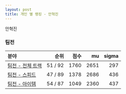 ```yaml
---
layout: post
title: 개인 별 랭킹 - 안혁진
---
```


안혁진


### 팀전

| 분야 | 순위 | 점수 | mu | sigma |
|:---|---:|---:|---:|---:|
| [팀전 - 전체 트랙](../team-full) | 51 / 92 | 1760 | 2651 | 297 |
| [팀전 - 스피드](../team-speed) | 47 / 89 | 1378 | 2686 | 436 |
| [팀전 - 아이템](../team-item) | 54 / 87 | 1049 | 2360 | 437 |
